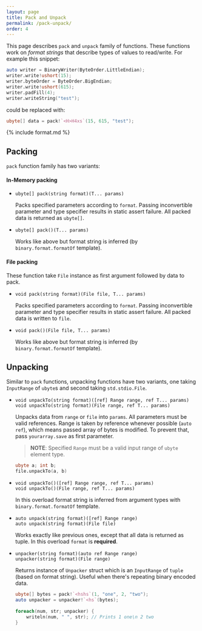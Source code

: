 ```yaml
---
layout: page
title: Pack and Unpack
permalink: /pack-unpack/
order: 4
---
```


This page describes `pack` and `unpack` family of functions. These functions work on *format strings* that
describe types of values to read/write. For example this snippet:

```D
auto writer = BinaryWriter(ByteOrder.LittleEndian); 
writer.write!ushort(15); 
writer.byteOrder = ByteOrder.BigEndian;
writer.write!ushort(615); 
writer.padFill(4); 
writer.writeString("test");
```

could be replaced with:

```D
ubyte[] data = pack!`<H>H4xs`(15, 615, "test");
```

{% include format.md %}

## Packing

`pack` function family has two variants:

#### In-Memory packing
  
- `ubyte[] pack(string format)(T... params)`

  Packs specified parameters according to `format`. 
  Passing inconvertible parameter and type specifier results in static assert failure. All packed data is returned as `ubyte[]`.

- `ubyte[] pack()(T... params)`

  Works like above but format string is inferred (by `binary.format.formatOf` template).

#### File packing

These function take `File` instance as first argument followed by data to pack.

- `void pack(string format)(File file, T... params)`

  Packs specified parameters according to `format`. 
  Passing inconvertible parameter and type specifier results in static assert failure. All packed data is written to `file`.

- `void pack()(File file, T... params)`

  Works like above but format string is inferred (by `binary.format.formatOf` template).


## Unpacking

Similar to `pack` functions, unpacking functions have two variants, one taking `InputRange` of `ubyte`s and second taking `std.stdio.File`.

  - `void unpackTo(string format)([ref] Range range, ref T... params)` <br/>
    `void unpackTo(string format)(File range, ref T... params)`
   
    Unpacks data from `range` or `file` into `params`. All parameters must be valid references. Range is taken by reference whenever possible (`auto ref`), which means passed array of bytes is modified. To prevent that, pass `yourarray.save` as first parameter.

    > __NOTE__: Specified `Range` must be a valid input range of `ubyte` element type.

    ```D
    ubyte a; int b;
    file.unpackTo(a, b)
    ```

  - `void unpackTo()([ref] Range range, ref T... params)` <br/>
    `void unpackTo()(File range, ref T... params)`

     In this overload format string is inferred from argument types with `binary.format.formatOf` template.
    
  - `auto unpack(string format)([ref] Range range)` <br/>
    `auto unpack(string format)(File file)`
    
    Works exactly like previous ones, except that all data is returned as tuple. 
    In this overload `format` is __required__.

  - `unpacker(string format)(auto ref Range range)` <br/>
    `unpacker(string format)(File range)` <br/>
    
    Returns instance of `Unpacker` struct which is an `InputRange` of `tuple` (based on format string). Useful when there's repeating binary encoded data.
    
    ```D
    ubyte[] bytes = pack!`<hshs`(1, "one", 2, "two");
    auto unpacker = unpacker!`<hs`(bytes);
   
    foreach(num, str; unpacker) {
        writeln(num, " ", str); // Prints 1 one\n 2 two
    }
    ```